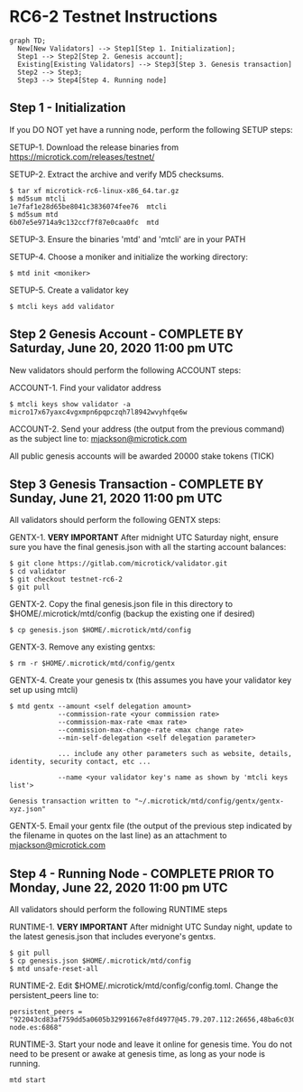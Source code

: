 # RC6-2 Testnet Instructions

```mermaid
graph TD;
  New[New Validators] --> Step1[Step 1. Initialization];
  Step1 --> Step2[Step 2. Genesis account];
  Existing[Existing Validators] --> Step3[Step 3. Genesis transaction]
  Step2 --> Step3;
  Step3 --> Step4[Step 4. Running node]
```

## Step 1 - Initialization

If you DO NOT yet have a running node, perform the following SETUP steps:

SETUP-1. Download the release binaries from https://microtick.com/releases/testnet/

SETUP-2. Extract the archive and verify MD5 checksums.

```
$ tar xf microtick-rc6-linux-x86_64.tar.gz
$ md5sum mtcli
1e7faf1e28d65be8041c3836074fee76  mtcli
$ md5sum mtd
6b07e5e9714a9c132ccf7f87e0caa0fc  mtd
```

SETUP-3. Ensure the binaries 'mtd' and 'mtcli' are in your PATH

SETUP-4. Choose a moniker and initialize the working directory:

```
$ mtd init <moniker>
```

SETUP-5. Create a validator key

```
$ mtcli keys add validator
```

## Step 2 Genesis Account - COMPLETE BY Saturday, June 20, 2020 11:00 pm UTC

New validators should perform the following ACCOUNT steps:

ACCOUNT-1. Find your validator address

```
$ mtcli keys show validator -a
micro17x67yaxc4vgxmpn6pqpczqh7l8942wvyhfqe6w
```

ACCOUNT-2. Send your address (the output from the previous command) as the subject line to: mjackson@microtick.com

All public genesis accounts will be awarded 20000 stake tokens (TICK)

## Step 3 Genesis Transaction - COMPLETE BY Sunday, June 21, 2020 11:00 pm UTC

All validators should perform the following GENTX steps:

GENTX-1. **VERY IMPORTANT** After midnight UTC Saturday night, ensure sure you have the final genesis.json with all the starting account balances:

```
$ git clone https://gitlab.com/microtick/validator.git
$ cd validator
$ git checkout testnet-rc6-2
$ git pull
```

GENTX-2. Copy the final genesis.json file in this directory to $HOME/.microtick/mtd/config (backup the existing one if desired)

```
$ cp genesis.json $HOME/.microtick/mtd/config
```

GENTX-3. Remove any existing gentxs:

```
$ rm -r $HOME/.microtick/mtd/config/gentx
```

GENTX-4. Create your genesis tx (this assumes you have your validator key set up using mtcli)

```
$ mtd gentx --amount <self delegation amount> 
            --commission-rate <your commission rate> 
            --commission-max-rate <max rate>
            --commission-max-change-rate <max change rate>
            --min-self-delegation <self delegation parameter>
            
            ... include any other parameters such as website, details, identity, security contact, etc ...
            
            --name <your validator key's name as shown by 'mtcli keys list'>
            
Genesis transaction written to "~/.microtick/mtd/config/gentx/gentx-xyz.json"
```

GENTX-5. Email your gentx file (the output of the previous step indicated by the filename in quotes on the last line) as an attachment to mjackson@microtick.com

## Step 4 - Running Node - COMPLETE PRIOR TO Monday, June 22, 2020 11:00 pm UTC

All validators should perform the following RUNTIME steps

RUNTIME-1. **VERY IMPORTANT** After midnight UTC Sunday night, update to the latest genesis.json that includes everyone's gentxs.

```
$ git pull
$ cp genesis.json $HOME/.microtick/mtd/config
$ mtd unsafe-reset-all
```

RUNTIME-2. Edit $HOME/.microtick/mtd/config/config.toml. Change the persistent_peers line to:

```
persistent_peers = "922043cd83af759dd5a0605b32991667e8fd4977@45.79.207.112:26656,48ba6c0308f8687083ede2012d2ad2c969d2ead8@microtick.spanish-node.es:6868"
```

RUNTIME-3. Start your node and leave it online for genesis time. You do not need to be present or awake at genesis time, as long as your node is running.

```
mtd start
```

